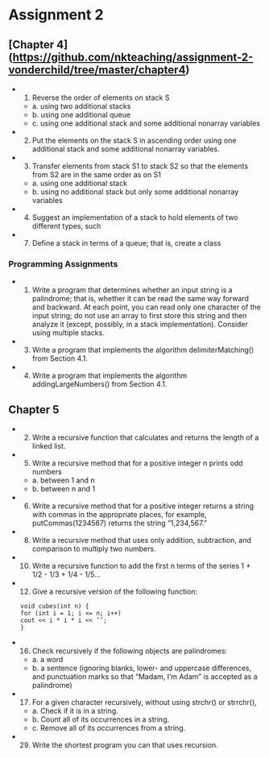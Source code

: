 # Assignment 2


## [Chapter 4] (https://github.com/nkteaching/assignment-2-vonderchild/tree/master/chapter4)

- 1. Reverse the order of elements on stack S
    - a. using two additional stacks
    - b. using one additional queue
    - c. using one additional stack and some additional nonarray variables
    
- 2. Put the elements on the stack S in ascending order using one additional stack and
some additional nonarray variables.

- 3. Transfer elements from stack S1 to stack S2 so that the elements from S2 are in the
same order as on S1
    - a. using one additional stack
    - b. using no additional stack but only some additional nonarray variables

- 4. Suggest an implementation of a stack to hold elements of two different types, such

- 7. Define a stack in terms of a queue; that is, create a class

### Programming Assignments

- 1. Write a program that determines whether an input string is a palindrome; that is,
whether it can be read the same way forward and backward. At each point, you can
read only one character of the input string; do not use an array to first store this
string and then analyze it (except, possibly, in a stack implementation). Consider
using multiple stacks.

- 3. Write a program that implements the algorithm delimiterMatching() from
Section 4.1.

- 4. Write a program that implements the algorithm addingLargeNumbers() from
Section 4.1.


## Chapter 5

- 2. Write a recursive function that calculates and returns the length of a linked list.

- 5. Write a recursive method that for a positive integer n prints odd numbers
    - a. between 1 and n
    - b. between n and 1

- 6. Write a recursive method that for a positive integer returns a string with commas
in the appropriate places, for example, putCommas(1234567) returns the string
“1,234,567.”

- 8. Write a recursive method that uses only addition, subtraction, and comparison to
multiply two numbers.

- 10. Write a recursive function to add the first n terms of the series 
1 + 1/2 - 1/3 + 1/4 - 1/5...

- 12. Give a recursive version of the following function:
    ```
    void cubes(int n) {
    for (int i = 1; i <= n; i++)
    cout << i * i * i << ’’;
    }
    ```
 
- 16. Check recursively if the following objects are palindromes:
    - a. a word
    - b. a sentence (ignoring blanks, lower- and uppercase differences, and punctuation
marks so that “Madam, I’m Adam” is accepted as a palindrome)

- 17. For a given character recursively, without using strchr() or strrchr(),
    - a. Check if it is in a string.
    - b. Count all of its occurrences in a string.
    - c. Remove all of its occurrences from a string.

- 29. Write the shortest program you can that uses recursion.
